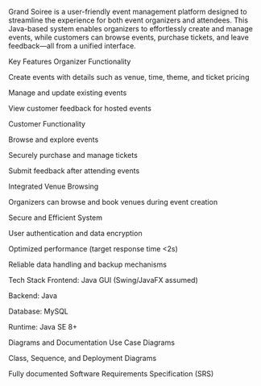 Grand Soiree is a user-friendly event management platform designed to streamline the experience for both event organizers and attendees. This Java-based system enables organizers to effortlessly create and manage events, while customers can browse events, purchase tickets, and leave feedback—all from a unified interface.

Key Features
Organizer Functionality

Create events with details such as venue, time, theme, and ticket pricing

Manage and update existing events

View customer feedback for hosted events

Customer Functionality

Browse and explore events

Securely purchase and manage tickets

Submit feedback after attending events

Integrated Venue Browsing

Organizers can browse and book venues during event creation

Secure and Efficient System

User authentication and data encryption

Optimized performance (target response time <2s)

Reliable data handling and backup mechanisms

 Tech Stack
Frontend: Java GUI (Swing/JavaFX assumed)

Backend: Java

Database: MySQL

Runtime: Java SE 8+

 Diagrams and Documentation
Use Case Diagrams

Class, Sequence, and Deployment Diagrams

Fully documented Software Requirements Specification (SRS)

